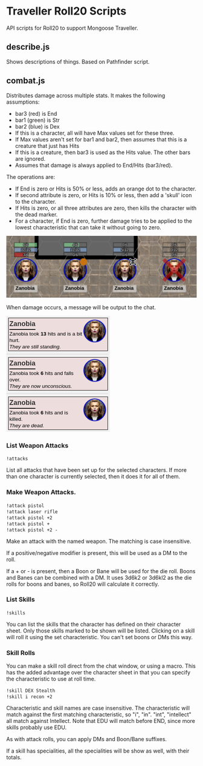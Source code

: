 # Traveller Roll20 Scripts

API scripts for Roll20 to support Mongoose Traveller.

## describe.js

Shows descriptions of things. Based on Pathfinder script.

## combat.js

Distributes damage across multiple stats. It makes the following assumptions:

  * bar3 (red) is End
  * bar1 (green) is Str
  * bar2 (blue) is Dex
  * If this is a character, all will have Max values set for these three.
  * If Max values aren't set for bar1 and bar2, then assumes that this is a creature that just has Hits
  * If this is a creature, then bar3 is used as the Hits value. The other bars are ignored.
  * Assumes that damage is always applied to End/Hits (bar3/red).

The operations are:

  * If End is zero or Hits is 50% or less, adds an orange dot to the character.
  * If second attribute is zero, or Hits is 10% or less, then add a 'skull' icon to the character.
  * If Hits is zero, or all three attributes are zero, then kills the character with the dead marker.
  * For a character, if End is zero, further damage tries to be applied to the lowest characteristic that can take it without going to zero.

![Damage Markers](docs/damage-markers.png)


When damage occurs, a message will be output to the chat.

![Damage Events](docs/damage-events.png)

### List Weapon Attacks

```
!attacks
```

List all attacks that have been set up for the selected characters. If more than one 
character is currently selected, then it does it for all of them.

### Make Weapon Attacks.

```
!attack pistol
!attack laser rifle
!attack pistol +2
!attack pistol +
!attack pistol +2 -
```

Make an attack with the named weapon. The matching is case insensitive.

If a positive/negative modifier is present, this will be used as a DM to the roll.

If a + or - is present, then a Boon or Bane will be used for the die roll. Boons and Banes
can be combined with a DM. It uses 3d6k2 or 3d6kl2 as the die rolls for boons and banes,
so Roll20 will calculate it correctly.

### List Skills

```
!skills
```

You can list the skills that the character has defined on their character sheet. Only those
skills marked to be shown will be listed. Clicking on a skill will roll it using the set
characteristic. You can't set boons or DMs this way.

### Skill Rolls

You can make a skill roll direct from the chat window, or using a macro. This has the
added advantage over the character sheet in that you can specify the characteristic to
use at roll time.

```
!skill DEX Stealth
!skill i recon +2
```

Characteristic and skill names are case insensitive. The characteristic will match against
the first matching characteristic, so "i", "in". "int", "intellect" all match against
Intellect. Note that EDU will match before END, since more skills probably use EDU.

As with attack rolls, you can apply DMs and Boon/Bane suffixes.

If a skill has specialities, all the specialities will be show as well, with their totals.

